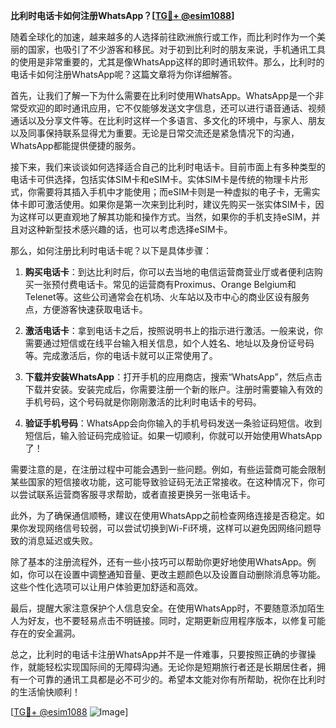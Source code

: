 **比利时电话卡如何注册WhatsApp？[[TG💪+ @esim1088](https://t.me/s/esim1088)]**

随着全球化的加速，越来越多的人选择前往欧洲旅行或工作，而比利时作为一个美丽的国家，也吸引了不少游客和移民。对于初到比利时的朋友来说，手机通讯工具的使用是非常重要的，尤其是像WhatsApp这样的即时通讯软件。那么，比利时的电话卡如何注册WhatsApp呢？这篇文章将为你详细解答。

首先，让我们了解一下为什么需要在比利时使用WhatsApp。WhatsApp是一个非常受欢迎的即时通讯应用，它不仅能够发送文字信息，还可以进行语音通话、视频通话以及分享文件等。在比利时这样一个多语言、多文化的环境中，与家人、朋友以及同事保持联系显得尤为重要。无论是日常交流还是紧急情况下的沟通，WhatsApp都能提供便捷的服务。

接下来，我们来谈谈如何选择适合自己的比利时电话卡。目前市面上有多种类型的电话卡可供选择，包括实体SIM卡和eSIM卡。实体SIM卡是传统的物理卡片形式，你需要将其插入手机中才能使用；而eSIM卡则是一种虚拟的电子卡，无需实体卡即可激活使用。如果你是第一次来到比利时，建议先购买一张实体SIM卡，因为这样可以更直观地了解其功能和操作方式。当然，如果你的手机支持eSIM，并且对这种新型技术感兴趣的话，也可以考虑选择eSIM卡。

那么，如何注册比利时电话卡呢？以下是具体步骤：

1. **购买电话卡**：到达比利时后，你可以去当地的电信运营商营业厅或者便利店购买一张预付费电话卡。常见的运营商有Proximus、Orange Belgium和Telenet等。这些公司通常会在机场、火车站以及市中心的商业区设有服务点，方便游客快速获取电话卡。

2. **激活电话卡**：拿到电话卡之后，按照说明书上的指示进行激活。一般来说，你需要通过短信或在线平台输入相关信息，如个人姓名、地址以及身份证号码等。完成激活后，你的电话卡就可以正常使用了。

3. **下载并安装WhatsApp**：打开手机的应用商店，搜索“WhatsApp”，然后点击下载并安装。安装完成后，你需要注册一个新的账户。注册时需要输入有效的手机号码，这个号码就是你刚刚激活的比利时电话卡的号码。

4. **验证手机号码**：WhatsApp会向你输入的手机号码发送一条验证码短信。收到短信后，输入验证码完成验证。如果一切顺利，你就可以开始使用WhatsApp了！

需要注意的是，在注册过程中可能会遇到一些问题。例如，有些运营商可能会限制某些国家的短信接收功能，这可能导致验证码无法正常接收。在这种情况下，你可以尝试联系运营商客服寻求帮助，或者直接更换另一张电话卡。

此外，为了确保通信顺畅，建议在使用WhatsApp之前检查网络连接是否稳定。如果你发现网络信号较弱，可以尝试切换到Wi-Fi环境，这样可以避免因网络问题导致的消息延迟或失败。

除了基本的注册流程外，还有一些小技巧可以帮助你更好地使用WhatsApp。例如，你可以在设置中调整通知音量、更改主题颜色以及设置自动删除消息等功能。这些个性化选项可以让用户体验更加舒适和高效。

最后，提醒大家注意保护个人信息安全。在使用WhatsApp时，不要随意添加陌生人为好友，也不要轻易点击不明链接。同时，定期更新应用程序版本，以修复可能存在的安全漏洞。

总之，比利时的电话卡注册WhatsApp并不是一件难事，只要按照正确的步骤操作，就能轻松实现国际间的无障碍沟通。无论你是短期旅行者还是长期居住者，拥有一个可靠的通讯工具都是必不可少的。希望本文能对你有所帮助，祝你在比利时的生活愉快顺利！

[[TG💪+ @esim1088](https://t.me/s/esim1088) ![Image](https://i.postimg.cc/4NQfJmqS/Snipaste-2025-05-13-00-14-12.png)]